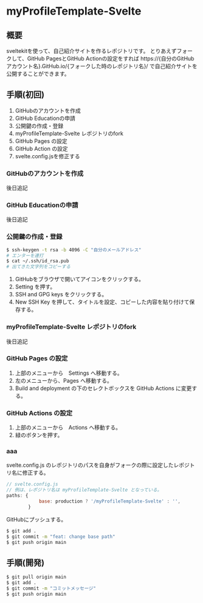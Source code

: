 # myProfileTemplate-Svelte

## 概要

sveltekitを使って、自己紹介サイトを作るレポジトリです。
とりあえずフォークして、GitHub PagesとGitHub Actionの設定をすれば https://{自分のGitHubアカウント名}.GitHub.io/{フォークした時のレポジトリ名}/ で自己紹介サイトを公開することができます。

## 手順(初回)

1. GitHubのアカウントを作成
1. GitHub Educationの申請
1. 公開鍵の作成・登録
1. myProfileTemplate-Svelte レポジトリのfork
1. GitHub Pages の設定
1. GitHub Action の設定
1. svelte.config.jsを修正する

### GitHubのアカウントを作成

後日追記

### GitHub Educationの申請

後日追記

### 公開鍵の作成・登録

```bash
$ ssh-keygen -t rsa -b 4096 -C "自分のメールアドレス"
# エンターを連打
$ cat ~/.ssh/id_rsa.pub
# 出てきた文字列をコピーする
```

1. GitHubをブラウザで開いてアイコンをクリックする。
1. Setting を押す。
1. SSH and GPG keys をクリックする。
1. New SSH Key を押して、タイトルを設定、コピーした内容を貼り付けて保存する。

### myProfileTemplate-Svelte レポジトリのfork

後日追記

### GitHub Pages の設定

1. 上部のメニューから　Settings へ移動する。
1. 左のメニューから、Pages へ移動する。
1. Build and deployment の下のセレクトボックスを GitHub Actions に変更する。

### GitHub Actions の設定

1. 上部のメニューから　Actions へ移動する。
1. 緑のボタンを押す。

### aaa

svelte.config.js のレポジトリのパスを自身がフォークの際に設定したレポジトリ名に修正する。

```js
// svelte.config.js
// 例は、レポジトリ名は myProfileTemplate-Svelte となっている。
paths: {
            base: production ? '/myProfileTemplate-Svelte' : '',
        }
```

GitHubにプッシュする。

```bash
$ git add .
$ git commit -m "feat: change base path"
$ git push origin main
```

## 手順(開発)

```bash
$ git pull origin main
$ git add .
$ git commit -m "コミットメッセージ"
$ git push origin main
```
